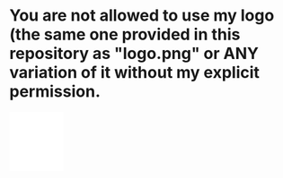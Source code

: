# You are not allowed to use my logo (the same one provided in this repository as "logo.png" or ANY variation of it without my explicit permission.

<img align="center" src="logo.png" width="96"></img>
